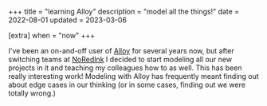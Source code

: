 +++
title = "learning Alloy"
description = "model all the things!"
date = 2022-08-01
updated = 2023-03-06

[extra]
when = "now"
+++

I've been an on-and-off user of [Alloy](https://alloytools.org/) for several years now, but after switching teams at [NoRedInk](https://noredink.com) I decided to start modeling all our new projects in it and teaching my colleagues how to as well.
This has been really interesting work!
Modeling with Alloy has frequently meant finding out about edge cases in our thinking (or in some cases, finding out we were totally wrong.)
